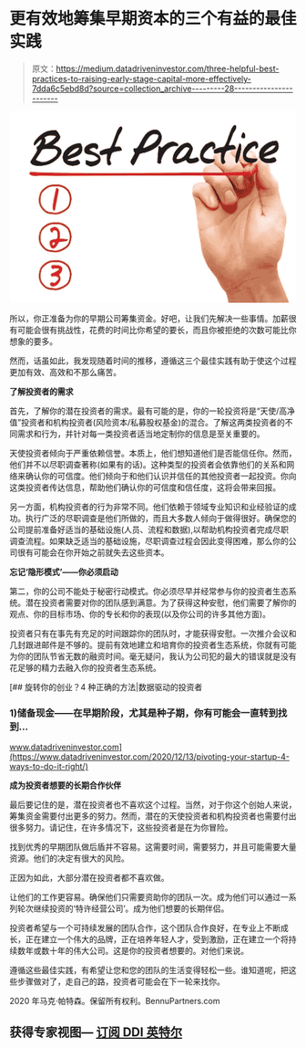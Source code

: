 # 更有效地筹集早期资本的三个有益的最佳实践

> 原文：<https://medium.datadriveninvestor.com/three-helpful-best-practices-to-raising-early-stage-capital-more-effectively-7dda6c5ebd8d?source=collection_archive---------28----------------------->

![](img/5dfe90791a61e4aa4a2c0dd1db4538ee.png)

所以，你正准备为你的早期公司筹集资金。好吧，让我们先解决一些事情。加薪很有可能会很有挑战性，花费的时间比你希望的要长，而且你被拒绝的次数可能比你想象的要多。

然而，话虽如此，我发现随着时间的推移，遵循这三个最佳实践有助于使这个过程更加有效、高效和不那么痛苦。

**了解投资者的需求**

首先，了解你的潜在投资者的需求。最有可能的是，你的一轮投资将是“天使/高净值”投资者和机构投资者(风险资本/私募股权基金)的混合。了解这两类投资者的不同需求和行为，并针对每一类投资者适当地定制你的信息是至关重要的。

天使投资者倾向于严重依赖信誉。本质上，他们想知道他们是否能信任你。然而，他们并不以尽职调查著称(如果有的话)。这种类型的投资者会依靠他们的关系和网络来确认你的可信度。他们倾向于和他们认识并信任的其他投资者一起投资。你向这类投资者传达信息，帮助他们确认你的可信度和信任度，这将会带来回报。

另一方面，机构投资者的行为非常不同。他们依赖于领域专业知识和业经验证的成功。执行广泛的尽职调查是他们所做的，而且大多数人倾向于做得很好。确保您的公司提前准备好适当的基础设施(人员、流程和数据),以帮助机构投资者完成尽职调查流程。如果缺乏适当的基础设施，尽职调查过程会因此变得困难，那么你的公司很有可能会在你开始之前就失去这些资本。

**忘记‘隐形模式’——你必须启动**

第二，你的公司不能处于秘密行动模式。你必须尽早并经常参与你的投资者生态系统。潜在投资者需要对你的团队感到满意。为了获得这种安慰，他们需要了解你的观点、你的目标市场、你的专长和你的表现(以及你公司的许多其他方面)。

投资者只有在事先有充足的时间跟踪你的团队时，才能获得安慰。一次推介会议和几封跟进邮件是不够的。提前有效地建立和培育你的投资者生态系统，你就有可能为你的团队节省无数的融资时间。毫无疑问，我认为公司犯的最大的错误就是没有花足够的精力去融入你的投资者生态系统。

[](https://www.datadriveninvestor.com/2020/12/13/pivoting-your-startup-4-ways-to-do-it-right/) [## 旋转你的创业？4 种正确的方法|数据驱动的投资者

### 1)储备现金——在早期阶段，尤其是种子期，你有可能会一直转到找到…

www.datadriveninvestor.com](https://www.datadriveninvestor.com/2020/12/13/pivoting-your-startup-4-ways-to-do-it-right/) 

**成为投资者想要的长期合作伙伴**

最后要记住的是，潜在投资者也不喜欢这个过程。当然，对于你这个创始人来说，筹集资金需要付出更多的努力。然而，潜在的天使投资者和机构投资者也需要付出很多努力。请记住，在许多情况下，这些投资者是在为你冒险。

找到优秀的早期团队做后盾并不容易。这需要时间，需要努力，并且可能需要大量资源。他们的决定有很大的风险。

正因为如此，大部分潜在投资者都不喜欢做。

让他们的工作更容易。确保他们只需要资助你的团队一次。成为他们可以通过一系列轮次继续投资的‘特许经营公司’。成为他们想要的长期伴侣。

投资者希望与一个可持续发展的团队合作，这个团队合作良好，在专业上不断成长，正在建立一个伟大的品牌，正在培养年轻人才，受到激励，正在建立一个将持续数年或数十年的伟大公司。这是你的投资者想要的。对他们来说。

遵循这些最佳实践，有希望让您和您的团队的生活变得轻松一些。谁知道呢，把这些步骤做对了，走自己的路，投资者可能会在下一轮来找你。

2020 年马克·帕特森。保留所有权利。BennuPartners.com

## 获得专家视图— [订阅 DDI 英特尔](https://datadriveninvestor.com/ddi-intel)